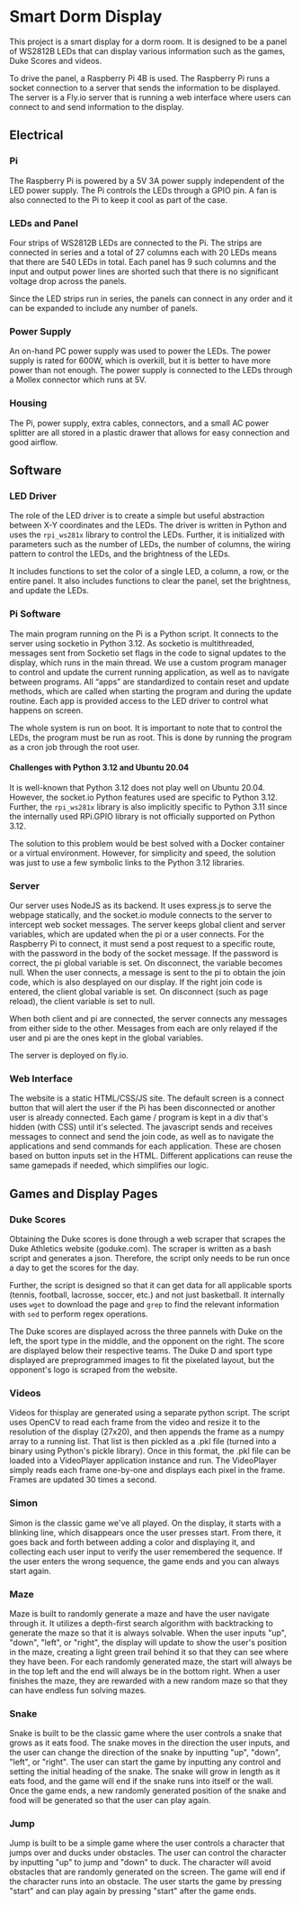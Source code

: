 # Smart Dorm Display

This project is a smart display for a dorm room. It is designed to be a panel of WS2812B LEDs that can display various information such as the games, Duke Scores and videos.

To drive the panel, a Raspberry Pi 4B is used. The Raspberry Pi runs a socket connection to a server that sends the information to be displayed. The server is a Fly.io server that is running a web interface where users can connect to and send information to the display.

## Electrical

### Pi

The Raspberry Pi is powered by a 5V 3A power supply independent of the LED power supply. The Pi controls the LEDs through a GPIO pin. A fan is also connected to the Pi to keep it cool as part of the case.

### LEDs and Panel

Four strips of WS2812B LEDs are connected to the Pi. The strips are connected in series and a total of 27 columns each with 20 LEDs means that there are 540 LEDs in total. Each panel has 9 such columns and the input and output power lines are shorted such that there is no significant voltage drop across the panels.

Since the LED strips run in series, the panels can connect in any order and it can be expanded to include any number of panels.

### Power Supply

An on-hand PC power supply was used to power the LEDs. The power supply is rated for 600W, which is overkill, but it is better to have more power than not enough. The power supply is connected to the LEDs through a Mollex connector which runs at 5V.

### Housing

The Pi, power supply, extra cables, connectors, and a small AC power splitter are all stored in a plastic drawer that allows for easy connection and good airflow.

## Software

### LED Driver

The role of the LED driver is to create a simple but useful abstraction between X-Y coordinates and the LEDs. The driver is written in Python and uses the `rpi_ws281x` library to control the LEDs. Further, it is initialized with parameters such as the number of LEDs, the number of columns, the wiring pattern to control the LEDs, and the brightness of the LEDs.

It includes functions to set the color of a single LED, a column, a row, or the entire panel. It also includes functions to clear the panel, set the brightness, and update the LEDs.

### Pi Software

The main program running on the Pi is a Python script. It connects to the server using socketio in Python 3.12. As socketio is multithreaded, messages sent from Socketio set flags in the code to signal updates to the display, which runs in the main thread. We use a custom program manager to control and update the current running application, as well as to navigate between programs. All “apps” are standardized to contain reset and update methods, which are called when starting the program and during the update routine. Each app is provided access to the LED driver to control what happens on screen.
 	
The whole system is run on boot. It is important to note that to control the LEDs, the program must be run as root. This is done by running the program as a cron job through the root user.

#### Challenges with Python 3.12 and Ubuntu 20.04 
It is well-known that Python 3.12 does not play well on Ubuntu 20.04. However, the socket.io Python features used are specific to Python 3.12. Further, the `rpi_ws281x` library is also implicitly specific to Python 3.11 since the internally used RPi.GPIO library is not officially supported on Python 3.12.

The solution to this problem would be best solved with a Docker container or a virtual environment. However, for simplicity and speed, the solution was just to use a few symbolic links to the Python 3.12 libraries.

### Server

Our server uses NodeJS as its backend. It uses express.js to serve the webpage statically, and the socket.io module connects to the server to intercept web socket messages. The server keeps global client and server variables, which are updated when the pi or a user connects. For the Raspberry Pi to connect, it must send a post request to a specific route, with the password in the body of the socket message. If the password is correct, the pi global variable is set. On disconnect, the variable becomes null. When the user connects, a message is sent to the pi to obtain the join code, which is also desplayed on our display. If the right join code is entered, the client global variable is set. On disconnect (such as page reload), the client variable is set to null.

When both client and pi are connected, the server connects any messages from either side to the other. Messages from each are only relayed if the user and pi are the ones kept in the global variables.

The server is deployed on fly.io.

### Web Interface
The website is a static HTML/CSS/JS site. The default screen is a connect button that will alert the user if the Pi has been disconnected or another user is already connected. Each game / program is kept in a div that's hidden (with CSS) until it's selected. The javascript sends and receives messages to connect and send the join code, as well as to navigate the applications and send commands for each application. These are chosen based on button inputs set in the HTML. Different applications can reuse the same gamepads if needed, which simplifies our logic.

## Games and Display Pages

### Duke Scores

Obtaining the Duke scores is done through a web scraper that scrapes the Duke Athletics website (goduke.com). The scraper is written as a bash script and generates a json. Therefore, the script only needs to be run once a day to get the scores for the day.

Further, the script is designed so that it can get data for all applicable sports (tennis, football, lacrosse, soccer, etc.) and not just basketball. It internally uses `wget` to download the page and `grep` to find the relevant information with `sed` to perform regex operations.

The Duke scores are displayed across the three pannels with Duke on the left, the sport type in the middle, and the opponent on the right. The score are displayed below their respective teams. The Duke D and sport type displayed are preprogrammed images to fit the pixelated layout, but the opponent's logo is scraped from the website.

### Videos
Videos for thisplay are generated using a separate python script. The script uses OpenCV to read each frame from the video and resize it to the resolution of the display (27x20), and then appends the frame as a numpy array to a running list. That list is then pickled as a .pkl file (turned into a binary using Python's pickle library). Once in this format, the .pkl file can be loaded into a VideoPlayer application instance and run. The VideoPlayer simply reads each frame one-by-one and displays each pixel in the frame. Frames are updated 30 times a second.

### Simon
Simon is the classic game we've all played. On the display, it starts with a blinking line, which disappears once the user presses start. From there, it goes back and forth between adding a color and displaying it, and collecting each user input to verify the user remembered the sequence. If the user enters the wrong sequence, the game ends and you can always start again.

### Maze
Maze is built to randomly generate a maze and have the user navigate through it. It utilizes a depth-first search algorithm with backtracking to generate the maze so that it is always solvable. When the user inputs "up", "down", "left", or "right", the display will update to show the user's position in the maze, creating a light green trail behind it so that they can see where they have been. 
For each randomly generated maze, the start will always be in the top left and the end will always be in the bottom right. When a user finishes the maze, they are rewarded with a new random maze so that they can have endless fun solving mazes. 

 ### Snake
Snake is built to be the classic game where the user controls a snake that grows as it eats food. The snake moves in the direction the user inputs, and the user can change the direction of the snake by inputting "up", "down", "left", or "right". The user can start the game by inputting any control and setting the initial heading of the snake. 
The snake will grow in length as it eats food, and the game will end if the snake runs into itself or the wall. Once the game ends, a new randomly generated position of the snake and food will be generated so that the user can play again. 

### Jump 
Jump is built to be a simple game where the user controls a character that jumps over and ducks under obstacles. The user can control the character by inputting "up" to jump and "down" to duck. The character will avoid obstacles that are randomly generated on the screen. The game will end if the character runs into an obstacle. The user starts the game by pressing "start" and can play again by pressing "start" after the game ends.
